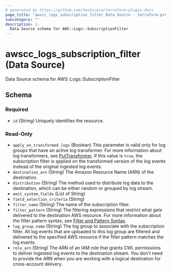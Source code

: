 ```yaml
---
# generated by https://github.com/hashicorp/terraform-plugin-docs
page_title: "awscc_logs_subscription_filter Data Source - terraform-provider-awscc"
subcategory: ""
description: |-
  Data Source schema for AWS::Logs::SubscriptionFilter
---
```


# awscc_logs_subscription_filter (Data Source)

Data Source schema for AWS::Logs::SubscriptionFilter



<!-- schema generated by tfplugindocs -->
## Schema

### Required

- `id` (String) Uniquely identifies the resource.

### Read-Only

- `apply_on_transformed_logs` (Boolean) This parameter is valid only for log groups that have an active log transformer. For more information about log transformers, see [PutTransformer](https://docs.aws.amazon.com/AmazonCloudWatchLogs/latest/APIReference/API_PutTransformer.html).
 If this value is ``true``, the subscription filter is applied on the transformed version of the log events instead of the original ingested log events.
- `destination_arn` (String) The Amazon Resource Name (ARN) of the destination.
- `distribution` (String) The method used to distribute log data to the destination, which can be either random or grouped by log stream.
- `emit_system_fields` (List of String)
- `field_selection_criteria` (String)
- `filter_name` (String) The name of the subscription filter.
- `filter_pattern` (String) The filtering expressions that restrict what gets delivered to the destination AWS resource. For more information about the filter pattern syntax, see [Filter and Pattern Syntax](https://docs.aws.amazon.com/AmazonCloudWatch/latest/logs/FilterAndPatternSyntax.html).
- `log_group_name` (String) The log group to associate with the subscription filter. All log events that are uploaded to this log group are filtered and delivered to the specified AWS resource if the filter pattern matches the log events.
- `role_arn` (String) The ARN of an IAM role that grants CWL permissions to deliver ingested log events to the destination stream. You don't need to provide the ARN when you are working with a logical destination for cross-account delivery.
